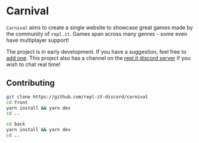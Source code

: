 # Carnival

`Carnival` aims to create a single website to showcase great games made by the community of `repl.it`. Games span across many genres - some even have multiplayer support!

The project is in early development. If you have a suggestion, feel free to [add one](https://github.com/repl-it-discord/carnival/issues/2). This project also has a channel on the [repl.it discord server](https://repl.it/discord) if you wish to chat real time!

## Contributing

```bash
git clone https://github.com/repl-it-discord/carnival
cd front
yarn install && yarn dev
cd ..

cd back
yarn install && yarn dev
cd ..
```

